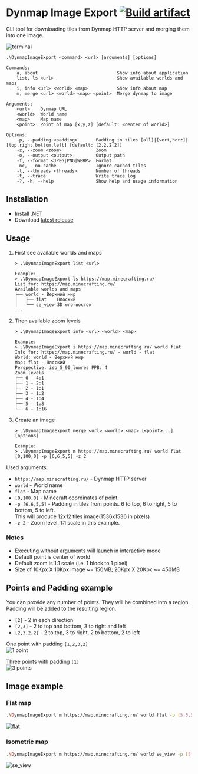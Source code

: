 # Dynmap Image Export [![Build artifact][build-src]][build-href]

CLI tool for downloading tiles from Dynmap HTTP server and merging them into one image.

![terminal](/assets/images/terminal.gif)

```text
.\DynmapImageExport <command> <url> [arguments] [options]

Commands:
    a, about                              Show info about application
    list, ls <url>                        Show available worlds and maps
    i, info <url> <world> <map>           Show info about map
    m, merge <url> <world> <map> <point>  Merge dynmap to image

Arguments:
    <url>    Dynmap URL
    <world>  World name
    <map>    Map name
    <point>  Point of map [x,y,z] [default: <center of world>]

Options:
    -p, --padding <padding>       Padding in tiles [all]|[vert,horz]|[top,right,bottom,left] [default: [2,2,2,2]]
    -z, --zoom <zoom>             Zoom
    -o, --output <output>         Output path
    -f, --format <JPEG|PNG|WEBP>  Format
    -nc, --no-cache               Ignore cached tiles
    -t, --threads <threads>       Number of threads
    -t, --trace                   Write trace log
    -?, -h, --help                Show help and usage information
```

## Installation

* Install [.NET](https://dotnet.microsoft.com/download)
* Download [latest release](https://github.com/Virenbar/DynmapImageExport/releases)

## Usage

1. First see available worlds and maps

    ```text
    > .\DynmapImageExport list <url>

    Example:
    > .\DynmapImageExport ls https://map.minecrafting.ru/
    List for: https://map.minecrafting.ru/
    Available worlds and maps
    ├── world - Верхний мир
    │   ├── flat    Плоский
    │   └── se_view 3D юго-восток
    ...
    ```

2. Then available zoom levels

    ```text
    > .\DynmapImageExport info <url> <world> <map>

    Example:
    > .\DynmapImageExport i https://map.minecrafting.ru/ world flat
    Info for: https://map.minecrafting.ru/ - world - flat
    World: world - Верхний мир
    Map: flat - Плоский
    Perspective: iso_S_90_lowres PPB: 4
    Zoom levels
    ├── 0 - 4:1
    ├── 1 - 2:1
    ├── 2 - 1:1
    ├── 3 - 1:2
    ├── 4 - 1:4
    ├── 5 - 1:8
    └── 6 - 1:16
    ```

3. Create an image

    ```text
    > .\DynmapImageExport merge <url> <world> <map> [<point>...] [options]

    Example:
    > .\DynmapImageExport m https://map.minecrafting.ru/ world flat [0,100,0] -p [6,6,5,5] -z 2
    ```

Used arguments:

* `https://map.minecrafting.ru/` - Dynmap HTTP server
* `world` - World name
* `flat` - Map name
* `[0,100,0]` - Minecraft coordinates of point.
* `-p [6,6,5,5]` - Padding in tiles from points. 6 to top, 6 to right, 5 to bottom, 5 to left.  
    This will produce 12x12 tiles image(1536x1536 in pixels)
* `-z 2` - Zoom level. 1:1 scale in this example.

### Notes

* Executing without arguments will launch in interactive mode
* Default point is center of world
* Default zoom is 1:1 scale (i.e. 1 block to 1 pixel)
* Size of 10Kpx X 10Kpx image ~= 150MB; 20Kpx X 20Kpx ~= 450MB

## Points and Padding example

You can provide any number of points. They will be combined into a region. Padding will be added to the resulting region.

* `[2]` - 2 in each direction  
* `[2,3]` - 2 to top and bottom, 3 to right and left  
* `[2,3,2,2]` - 2 to top, 3 to right, 2 to bottom, 2 to left

One point with padding `[1,2,3,2]`  
![1 point](./assets/images/Point-1.svg)  

Three points with padding `[1]`  
![3 points](./assets/images/Point-3.svg)

## Image example

### Flat map

```sh
.\DynmapImageExport m https://map.minecrafting.ru/ world flat -p [5,5,5,5] -z 2
```

![flat](/assets/images/Minecrafting.ru-flat.png)

### Isometric map

```sh
.\DynmapImageExport m https://map.minecrafting.ru/ world se_view -p [5,11,5,10] -z 0
```

![se_view](/assets/images/Minecrafting.ru-se_view.png)

<!-- Badges -->
[build-src]: https://img.shields.io/github/actions/workflow/status/Virenbar/DynmapImageExport/build-artifact.yml?label=Build&logo=github
[build-href]: https://github.com/Virenbar/DynmapImageExport/actions/workflows/build-artifact.yml
